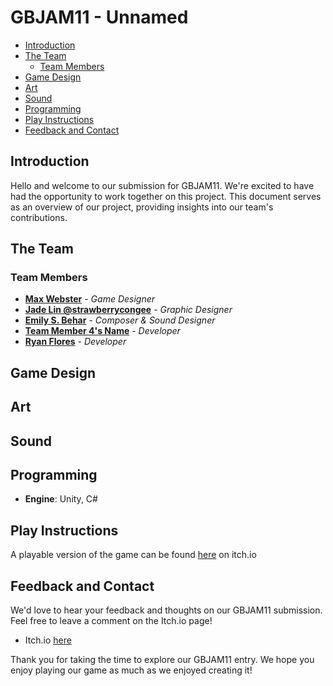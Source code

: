 # GBJAM11 - Unnamed

- [Introduction](#introduction)
- [The Team](#the-team)
  - [Team Members](#team-members)
- [Game Design](#game-design)
- [Art](#art)
- [Sound](#sound)
- [Programming](#programming)
- [Play Instructions](#play-instructions)
- [Feedback and Contact](#feedback-and-contact)

## Introduction

Hello and welcome to our submission for GBJAM11. We're excited to have had the opportunity to work together on this project. This document serves as an overview of our project, providing insights into our team's contributions.

## The Team

### Team Members
- **[Max Webster](https://frogfriendmax.itch.io/)** - *Game Designer*
- **[Jade Lin @strawberrycongee](https://strawberrycongee.itch.io/)** - *Graphic Designer*
- **[Emily S. Behar](https://emilysbehar.bandcamp.com)** - *Composer & Sound Designer*
- **[Team Member 4's Name]()** - *Developer*
- **[Ryan Flores](https://github.com/RyanFloresTT)** - *Developer*

## Game Design

## Art

## Sound

## Programming

- **Engine**: Unity, C#

## Play Instructions

A playable version of the game can be found [here](https://ryanflorestt.itch.io/gbjam-unnamed) on itch.io

## Feedback and Contact

We'd love to hear your feedback and thoughts on our GBJAM11 submission. Feel free to leave a comment on the Itch.io page!

- Itch.io [here](https://ryanflorestt.itch.io/gbjam-unnamed)

Thank you for taking the time to explore our GBJAM11 entry. We hope you enjoy playing our game as much as we enjoyed creating it!
